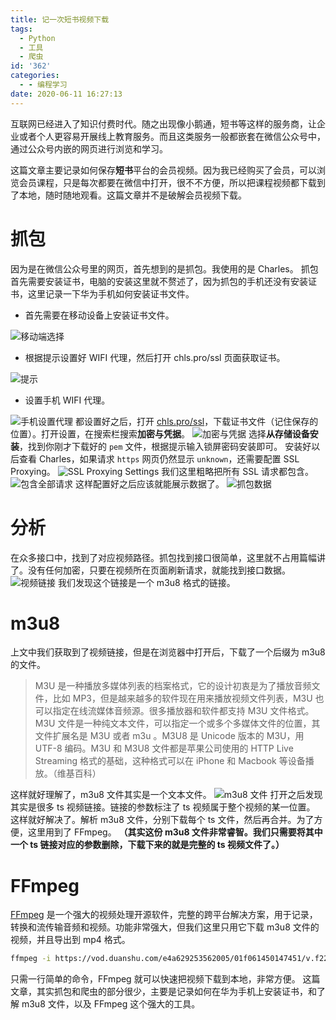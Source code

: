 ```yaml
---
title: 记一次短书视频下载
tags:
  - Python
  - 工具
  - 爬虫
id: '362'
categories:
  - - 编程学习
date: 2020-06-11 16:27:13
---
```


互联网已经进入了知识付费时代。随之出现像小鹅通，短书等这样的服务商，让企业或者个人更容易开展线上教育服务。而且这类服务一般都嵌套在微信公众号中，通过公众号内嵌的网页进行浏览和学习。
<!-- more -->
这篇文章主要记录如何保存**短书**平台的会员视频。因为我已经购买了会员，可以浏览会员课程，只是每次都要在微信中打开，很不不方便，所以把课程视频都下载到了本地，随时随地观看。这篇文章并不是破解会员视频下载。

# 抓包

因为是在微信公众号里的网页，首先想到的是抓包。我使用的是 Charles。 抓包首先需要安装证书，电脑的安装这里就不赘述了，因为抓包的手机还没有安装证书，这里记录一下华为手机如何安装证书文件。

*   首先需要在移动设备上安装证书文件。

![移动端选择](https://i.loli.net/2020/06/09/BnLo3sAJdTbczZi.png)

*   根据提示设置好 WIFI 代理，然后打开 chls.pro/ssl 页面获取证书。

![提示](https://i.loli.net/2020/06/09/LveEO8pRsA4zlfI.png)

*   设置手机 WIFI 代理。

![手机设置代理](https://i.loli.net/2020/06/09/m1OpwFYDtWrcVXL.jpg) 都设置好之后，打开 [chls.pro/ssl](chls.pro/ssl)，下载证书文件（记住保存的位置）。打开设置，在搜索栏搜索**加密与凭据**。 ![加密与凭据](https://i.loli.net/2020/06/09/Cb9wDKHVEI8513k.jpg) 选择**从存储设备安装**，找到你刚才下载好的 `pem` 文件，根据提示输入锁屏密码安装即可。 安装好以后查看 Charles，如果请求 `https` 网页仍然显示 `unknown`，还需要配置 SSL Proxying。 ![SSL Proxying Settings](https://i.loli.net/2020/06/09/UQBLvqIRpEHrdu8.png) 我们这里粗略把所有 SSL 请求都包含。 ![包含全部请求](https://i.loli.net/2020/06/09/P8mnIUxSHXVKDGY.png) 这样配置好之后应该就能展示数据了。 ![抓包数据](https://i.loli.net/2020/06/11/wgEfRv1Sr7YmBkM.png)

# 分析

在众多接口中，找到了对应视频路径。抓包找到接口很简单，这里就不占用篇幅讲了。没有任何加密，只要在视频所在页面刷新请求，就能找到接口数据。 ![视频链接](https://i.loli.net/2020/06/11/CYI5W4ve3VfwcgU.png) 我们发现这个链接是一个 m3u8 格式的链接。

# m3u8

上文中我们获取到了视频链接，但是在浏览器中打开后，下载了一个后缀为 m3u8 的文件。

> M3U 是一种播放多媒体列表的档案格式，它的设计初衷是为了播放音频文件，比如 MP3，但是越来越多的软件现在用来播放视频文件列表，M3U 也可以指定在线流媒体音频源。很多播放器和软件都支持 M3U 文件格式。M3U 文件是一种纯文本文件，可以指定一个或多个多媒体文件的位置，其文件扩展名是 M3U 或者 m3u 。M3U8 是 Unicode 版本的 M3U，用 UTF-8 编码。M3U 和 M3U8 文件都是苹果公司使用的 HTTP Live Streaming 格式的基础，这种格式可以在 iPhone 和 Macbook 等设备播放。（维基百科）

这样就好理解了，m3u8 文件其实是一个文本文件。 ![m3u8 文件](https://i.loli.net/2020/06/09/HhCobTg3xaNprqS.png) 打开之后发现其实是很多 ts 视频链接。链接的参数标注了 ts 视频属于整个视频的某一位置。 这样就好解决了。解析 m3u8 文件，分别下载每个 ts 文件，然后再合并。为了方便，这里用到了 FFmpeg。 **（其实这份 m3u8 文件非常睿智。我们只需要将其中一个 ts 链接对应的参数删除，下载下来的就是完整的 ts 视频文件了。）**

# FFmpeg

[FFmpeg](https://ffmpeg.org/) 是一个强大的视频处理开源软件，完整的跨平台解决方案，用于记录，转换和流传输音频和视频。功能非常强大，但我们这里只用它下载 m3u8 文件的视频，并且导出到 mp4 格式。

```bash
ffmpeg -i https://vod.duanshu.com/e4a629253562005/01f061450147451/v.f22311.m3u8\?t\=5edcc881\&us\=cidpmpps\&sign\=e9b9144a5 test.mp4
```

只需一行简单的命令，FFmpeg 就可以快速把视频下载到本地，非常方便。 这篇文章，其实抓包和爬虫的部分很少，主要是记录如何在华为手机上安装证书，和了解 m3u8 文件，以及 FFmpeg 这个强大的工具。